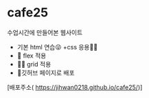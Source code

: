 # cafe25
수업시간에 만들어본 웹사이트


+ 기본 html 연습😜
+css 응용🐱‍🏍
+ 🎂 flex 적용
+ 🐱‍👤 grid 적용
+ 🤳깃허브 페이지로 배포


[배포주소( https://jihwan0218.github.io/cafe25/)]
